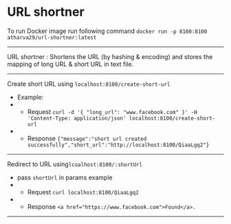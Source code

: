 # URL shortner 

To run Docker image run following command
`docker run -p 8100:8100 atharva29/url-shortner:latest`

--- 

URL shortner : Shortens the URL (by hashing & encoding) and stores the mapping of long URL & short URL in text file.

---
Create short URL using `localhost:8100/create-short-url`  
- Example: 
- - Request `curl -d '{ "long_url": "www.facebook.com" }' -H 'Content-Type: application/json' localhost:8100/create-short-url`
- - Response `{"message":"short url created successfully","short_url":"http://localhost:8100/QiaaLgq2"}`

---
Redirect to URL using`lcoalhost:8100/:shortUrl`
- pass `shortUrl` in params
example
- - Request `curl localhost:8100/QiaaLgq2`
- - Response `<a href="https://www.facebook.com">Found</a>.`
---
